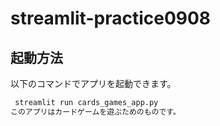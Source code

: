 # streamlit-practice0908
 ## 起動方法
以下のコマンドでアプリを起動できます。
```bash
 streamlit run cards_games_app.py
このアプリはカードゲームを遊ぶためのものです。
